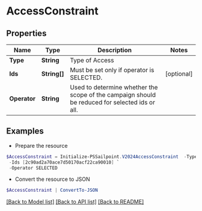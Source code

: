 # AccessConstraint
## Properties

Name | Type | Description | Notes
------------ | ------------- | ------------- | -------------
**Type** | **String** | Type of Access | 
**Ids** | **String[]** | Must be set only if operator is SELECTED. | [optional] 
**Operator** | **String** | Used to determine whether the scope of the campaign should be reduced for selected ids or all. | 

## Examples

- Prepare the resource
```powershell
$AccessConstraint = Initialize-PSSailpoint.V2024AccessConstraint  -Type ENTITLEMENT `
 -Ids [2c90ad2a70ace7d50170acf22ca90010] `
 -Operator SELECTED
```

- Convert the resource to JSON
```powershell
$AccessConstraint | ConvertTo-JSON
```

[[Back to Model list]](../README.md#documentation-for-models) [[Back to API list]](../README.md#documentation-for-api-endpoints) [[Back to README]](../README.md)

